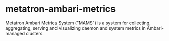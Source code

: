 # metatron-ambari-metrics
Metatron Ambari Metrics System ("MAMS") is a system for collecting, aggregating, serving and visualizing daemon and system metrics in Ambari-managed clusters.
